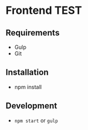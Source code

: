# Frontend TEST

## Requirements
- Gulp
- Git

## Installation

- npm install


## Development

- `npm start` or `gulp`
